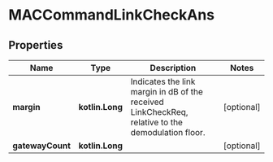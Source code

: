 
# MACCommandLinkCheckAns

## Properties
Name | Type | Description | Notes
------------ | ------------- | ------------- | -------------
**margin** | **kotlin.Long** | Indicates the link margin in dB of the received LinkCheckReq, relative to the demodulation floor. |  [optional]
**gatewayCount** | **kotlin.Long** |  |  [optional]



